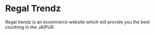 # Regal Trendz
Regal trendz is an ecommerce website which will provide you the best clocthing in the JAIPUR.
